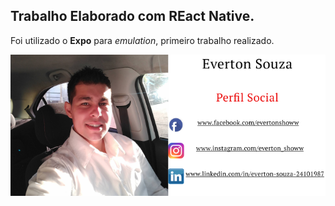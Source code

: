 ## Trabalho Elaborado com REact Native.

Foi utilizado o **Expo** para *emulation*, primeiro trabalho realizado.


![eu](https://github.com/evertonshow/globo/blob/master/meulogo.png)
